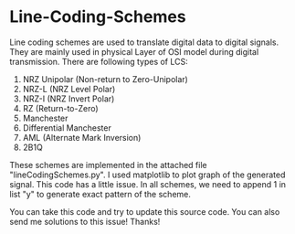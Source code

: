 # Line-Coding-Schemes

Line coding schemes are used to translate digital data to digital signals. They are mainly used in physical Layer of OSI model during digital transmission.
There are following types of LCS:
1. NRZ Unipolar (Non-return to Zero-Unipolar)
2. NRZ-L (NRZ Level Polar)
3. NRZ-I (NRZ Invert Polar)
4. RZ (Return-to-Zero)
5. Manchester
6. Differential Manchester
7. AML (Alternate Mark Inversion)
8. 2B1Q 

These schemes are implemented in the attached file "lineCodingSchemes.py".
I used matplotlib to plot graph of the generated signal. This code has a little issue.
In all schemes, we need to append 1 in list "y" to generate exact pattern of the scheme.

You can take this code and try to update this source code. You can also send me solutions to this issue!
Thanks!
